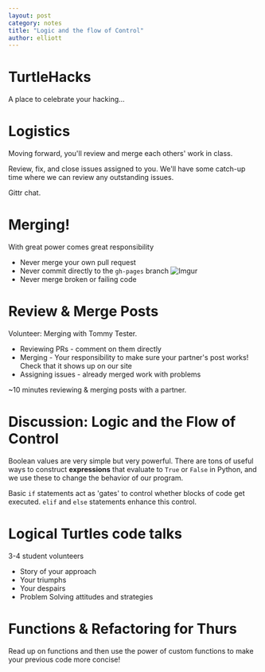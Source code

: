 ```yaml
---
layout: post
category: notes
title: "Logic and the flow of Control"
author: elliott
---
```


# TurtleHacks

<!--
Nice use of Goto:
<iframe src="https://trinket.io/embed/python/0304bd2b21" width="100%" height="356" frameborder="0" marginwidth="0" marginheight="0" allowfullscreen></iframe>

Hello world! Doing this the hard way is a great way to learn:
<iframe src="https://trinket.io/embed/python/deb914d084" width="100%" height="356" frameborder="0" marginwidth="0" marginheight="0" allowfullscreen></iframe>

Simple but effective:
<iframe src="https://trinket.io/embed/python/8764885c49" width="100%" height="356" frameborder="0" marginwidth="0" marginheight="0" allowfullscreen></iframe>

Very well commented:
<iframe src="https://trinket.io/embed/python/25e3de32dc" width="100%" height="356" frameborder="0" marginwidth="0" marginheight="0" allowfullscreen></iframe>

Checkers!
<iframe src="https://trinket.io/embed/python/582996e6a8" width="100%" height="356" frameborder="0" marginwidth="0" marginheight="0" allowfullscreen></iframe>

Sup, robot?
<iframe src="https://trinket.io/embed/python/0b6bd5bf80" width="100%" height="356" frameborder="0" marginwidth="0" marginheight="0" allowfullscreen></iframe>

Great design:
<iframe src="https://trinket.io/embed/python/99ab53d1b7" width="100%" height="356" frameborder="0" marginwidth="0" marginheight="0" allowfullscreen></iframe>

Very creative:
<iframe src="https://trinket.io/embed/python/609aa3b6cd" width="100%" height="356" frameborder="0" marginwidth="0" marginheight="0" allowfullscreen></iframe>

Using some Functions, which we'll learn about soon:
<iframe src="https://trinket.io/embed/python/17cdca3460" width="100%" height="356" frameborder="0" marginwidth="0" marginheight="0" allowfullscreen></iframe>

Baking a custom cake:
<iframe src="https://trinket.io/embed/python/27186f1f20" width="100%" height="356" frameborder="0" marginwidth="0" marginheight="0" allowfullscreen></iframe>

Preview of how our lives will get better: Using some loops!
<iframe src="https://trinket.io/embed/python/9475228430" width="100%" height="356" frameborder="0" marginwidth="0" marginheight="0" allowfullscreen></iframe>
-->
A place to celebrate your hacking...

# Logistics

Moving forward, you'll review and merge each others' work in class.

Review, fix, and close issues assigned to you. We'll have some catch-up time where
we can review any outstanding issues.

Gittr chat.

# Merging!

With great power comes great responsibility

* Never merge your own pull request
* Never commit directly to the `gh-pages` branch
![Imgur](http://i.imgur.com/sEFqgU7.png)
* Never merge broken or failing code

# Review & Merge Posts

Volunteer: Merging with Tommy Tester.

* Reviewing PRs - comment on them directly
* Merging - Your responsibility to make sure your partner's post works! Check that it shows up on our site
* Assigning issues - already merged work with problems


~10 minutes reviewing & merging posts with a partner.

# Discussion: Logic and the Flow of Control

Boolean values are very simple but very powerful.  There are tons of useful ways to
construct **expressions** that evaluate to `True` or `False` in Python, and we use these
to change the behavior of our program.

Basic `if` statements act as 'gates' to control whether blocks of code get executed.
`elif` and `else` statements enhance this control.

# Logical Turtles code talks

3-4 student volunteers

* Story of your approach
* Your triumphs
* Your despairs
* Problem Solving attitudes and strategies


# Functions & Refactoring for Thurs

Read up on functions and then use the power of custom functions to make your previous code more concise!
